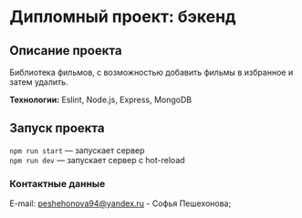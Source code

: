 # Дипломный проект: бэкенд

## Описание проекта

Библиотека фильмов, с возможностью добавить фильмы в избранное и затем удалить.
 
**Технологии:** Eslint, Node.js, Express, MongoDB

## Запуск проекта

`npm run start` — запускает сервер   
`npm run dev` — запускает сервер с hot-reload

### Контактные данные
E-mail: peshehonova94@yandex.ru - Софья Пешехонова;
